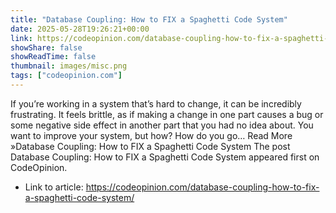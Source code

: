 ```yaml
---
title: "Database Coupling: How to FIX a Spaghetti Code System"
date: 2025-05-28T19:26:21+00:00
link: https://codeopinion.com/database-coupling-how-to-fix-a-spaghetti-code-system/
showShare: false
showReadTime: false
thumbnail: images/misc.png
tags: ["codeopinion.com"]
---
```

If you’re working in a system that’s hard to change, it can be incredibly frustrating. It feels brittle, as if making a change in one part causes a bug or some negative side effect in another part that you had no idea about. You want to improve your system, but how? How do you go… Read More »Database Coupling: How to FIX a Spaghetti Code System
The post Database Coupling: How to FIX a Spaghetti Code System appeared first on CodeOpinion.

- Link to article: https://codeopinion.com/database-coupling-how-to-fix-a-spaghetti-code-system/